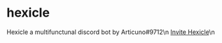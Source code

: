 # hexicle

Hexicle a multifunctunal discord bot by Articuno#9712\n
[Invite Hexicle](https://discordapp.com/oauth2/authorize?client_id=296902139790491650&scope=bot&permissions=-1)\n 
